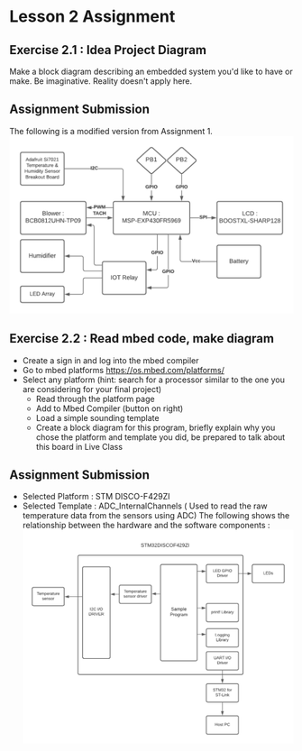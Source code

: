 # Lesson 2 Assignment
## Exercise 2.1 : Idea Project Diagram
Make a block diagram describing an embedded system you'd like to have or make. Be imaginative. Reality doesn't apply here.
## Assignment Submission
The following is a modified version from Assignment 1.
![Block Diagram](lesson2.1.png)
## Exercise 2.2 : Read mbed code, make diagram
* Create a sign in and log into the mbed compiler
* Go to mbed platforms https://os.mbed.com/platforms/
* Select any platform (hint: search for a processor similar to the one you are considering
for your final project)
    - Read through the platform page
    - Add to Mbed Compiler (button on right)
    - Load a simple sounding template
    - Create a block diagram for this program, briefly explain why you chose the platform and template you did, be prepared to talk about this board in Live Class
## Assignment Submission
- Selected Platform : STM DISCO-F429ZI
- Selected Template : ADC_InternalChannels ( Used to read the raw temperature data from the sensors using ADC)
The following shows the relationship between the hardware and the software components :
![Block Diagram](lesson2.2.png)